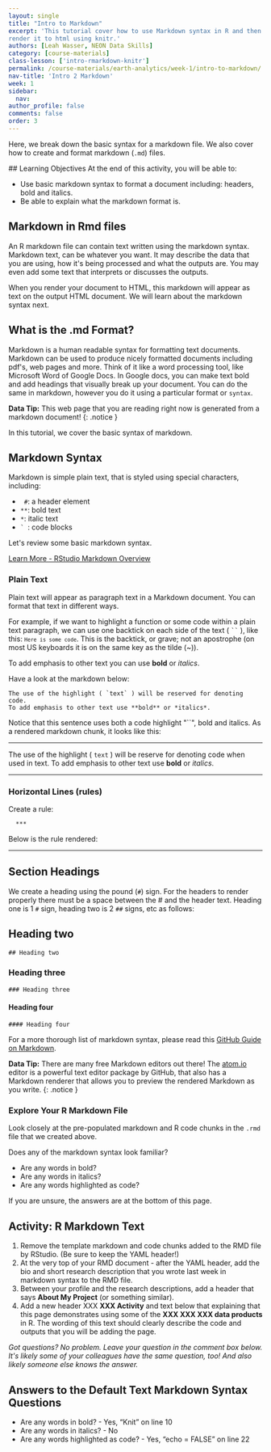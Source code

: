 ```yaml
---
layout: single
title: "Intro to Markdown"
excerpt: 'This tutorial cover how to use Markdown syntax in R and then
render it to html using knitr.'
authors: [Leah Wasser, NEON Data Skills]
category: [course-materials]
class-lesson: ['intro-rmarkdown-knitr']
permalink: /course-materials/earth-analytics/week-1/intro-to-markdown/
nav-title: 'Intro 2 Markdown'
week: 1
sidebar:
  nav:
author_profile: false
comments: false
order: 3
---
```


Here, we break down the basic syntax for a markdown file. We also cover how to
create and format markdown (`.md`) files.

<div class="notice--warning" markdown="1">
## <i class="fa fa-graduation-cap" aria-hidden="true"></i> Learning Objectives
At the end of this activity, you will be able to:

* Use basic markdown syntax to format a document including: headers, bold and italics.
* Be able to explain what the markdown format is.

</div>


## Markdown in Rmd files

An R markdown file can contain text written using the markdown syntax.
Markdown text, can be whatever you want. It may describe the data that you are
using, how it's being processed and what the outputs are. You may even add some
text that interprets or discusses the outputs.

When you render your document to HTML, this markdown will appear as text on the
output HTML document. We will learn about the markdown syntax next.


## What is the .md Format?

Markdown is a human readable syntax for formatting text documents. Markdown can
be used to produce nicely formatted documents including
pdf's, web pages and more. Think of it like a word processing tool, like Microsoft
Word of Google Docs. In Google docs, you can make text bold and add headings that
visually break up your document. You can
do the same in markdown, however you do it using a particular format or `syntax`.


<i class="fa fa-star"></i> **Data Tip:** This web page that you are reading right now
is generated from a markdown document!
{: .notice }

In this tutorial, we cover the basic syntax of markdown.

## Markdown Syntax

Markdown is simple plain text, that is styled using special characters, including:

* ` #`: a header element
* `**`: bold text
* `*`: italic text
* <code>` </code>: code blocks

Let's review some basic markdown syntax.


<a class="btn btn-info" href="http://rmarkdown.rstudio.com/authoring_basics.html" target="_blank"> Learn More - RStudio Markdown Overview</a>

### Plain Text

Plain text will appear as paragraph text in a Markdown document. You can format
that text in different ways.

For example, if we want to highlight a function or some code within a plain text
paragraph, we can use one backtick on each side of the text ( <code>``</code> ),
like this: <code>`Here is some code`</code>. This is the backtick, or grave; not an apostrophe (on most
US keyboards it is on the same key as the tilde (~)).

To add emphasis to other text you can use **bold** or *italics*.

Have a look at the markdown below:

```
The use of the highlight ( `text` ) will be reserved for denoting code.
To add emphasis to other text use **bold** or *italics*.
```

Notice that this sentence uses both a code highlight "``", bold and italics.
As a rendered markdown chunk, it looks like this:

***

The use of the highlight ( `text` ) will be reserve for denoting code when
used in text. To add emphasis to other text use **bold** or *italics*.

***

### Horizontal Lines (rules)

Create a rule:

	  ***

Below is the rule rendered:

***

## Section Headings

We create a heading using the pound (`#`) sign. For the headers to render
properly there must be a space between the # and the header text.
Heading one is 1 `#` sign, heading two is 2 `##` signs, etc as follows:

## Heading two
	## Heading two

### Heading three
	### Heading three

#### Heading four
	#### Heading four


For a more thorough list of markdown syntax, please read this
<a href="https://guides.github.com/features/mastering-markdown/" target="_blank">GitHub Guide on Markdown</a>.

<i class="fa fa-star"></i> **Data Tip:**
There are many free Markdown editors out there! The
<a href="http://Atom.io" target="_blank">atom.io</a>
editor is a powerful text editor package by GitHub, that also has a Markdown
renderer that allows you to preview the rendered Markdown as you write.
{: .notice }

### Explore Your R Markdown File

Look closely at the pre-populated markdown and R code chunks in the `.rmd`
file that we created above.

Does any of the markdown syntax look familiar?

* Are any words in bold?
* Are any words in italics?
* Are any words highlighted as code?

If you are unsure, the answers are at the bottom of this page.

<div class="notice--warning" markdown="1">

## <i class="fa fa-pencil-square-o" aria-hidden="true"></i> Activity: R Markdown Text

1. Remove the template markdown and code chunks added to the RMD file by RStudio.
(Be sure to keep the YAML header!)
2. At the very top of your RMD document - after the YAML header, add
the bio and short research description that you wrote last week in markdown syntax to
the RMD file.
3. Between your profile and the research descriptions, add a header that says
**About My Project** (or something similar).
4. Add a new header XXX **XXX Activity** and text below that explaining
that this page demonstrates using some of the **XXX XXX XXX data products**
in R. The wording of this text should clearly describe the code and outputs that
you will be adding the page.

</div>

*Got questions? No problem. Leave your question in the comment box below.
It's likely some of your colleagues have the same question, too! And also
likely someone else knows the answer.*


## Answers to the Default Text Markdown Syntax Questions

* Are any words in bold? - Yes, “Knit” on line 10
* Are any words in italics? - No
* Are any words highlighted as code? - Yes, “echo = FALSE” on line 22
